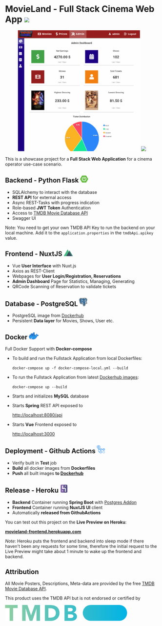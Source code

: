 # MovieLand - Full Stack Cinema Web App <img src="https://i.imgur.com/MHO0XoY.png" width="76"> 

<p align="center"><img src="/doc/admin.gif" width="400px" >   <img src="/doc/reservation.gif" width="400px"></p>

This is a showcase project for a **Full Stack Web Application** for a cinema operator use-case scenario.

## Backend - Python Flask <img src="./doc/spring.png" width="26">
* SQLAlchemy to interact with the database
* **REST API** for external access
* Async REST-Tasks with progress indication
* Role-based **JWT Token** Authentication
* Access to <a href="https://developers.themoviedb.org/3" target="_blank">TMDB Movie Database API</a>
* Swagger UI

Note: You need to get your own TMDB API Key to run the backend on your local machine.
Add it to the `application.properties` in the `tmdbApi.apikey` value.

## Frontend - NuxtJS <img src="./doc/nuxt.png" width="30">
* Vue **User Interface** with Nuxt.js
* Axios as REST-Client
* Webpages for **User Login/Registration, Reservations**
* **Admin Dashboard** Page for Statistics, Managing, Generating
* QRCode Scanning of Reservation to validate tickets


## Database - PostgreSQL <img src="./doc/postgresql.png" width="26">
* PostgreSQL image from <a href="https://hub.docker.com/_/postgres" target="_blank">Dockerhub</a>
* Persistent **Data layer** for Movies, Shows, User etc.

## Docker <img src="./doc/docker.png" width="32">
Full Docker Support with **Docker-compose**

* To build and run the Fullstack Application from local Dockerfiles:

    `docker-compose up -f docker-compose-local.yml --build`


* To run the Fullstack Application from latest <a href="https://hub.docker.com/u/philkes" target="_blank">Dockerhub images</a>:

  `docker-compose up --build`


* Starts and initializes **MySQL** database

* Starts **Spring** REST API exposed to

  <a href="http://localhost:8080/api" target="_blank">http://localhost:8080/api</a>

* Starts **Vue** Frontend exposed to

  <a href="http://localhost:3000" target="_blank">http://localhost:3000</a>

## Deployment - Github Actions <img src="./doc/githubactions.png" width="26">
* Verify built in **Test** job
* **Build** all docker images from **Dockerfiles**
* **Push** all built images **to <a href="https://hub.docker.com/u/philkes" target="_blank">Dockerhub</a>**

## Release - Heroku <img src="./doc/heroku.png" width="26">
* **Backend** Container running **Spring Boot** with [Postgres Addon](https://elements.heroku.com/addons/heroku-postgresql)
* **Frontend** Container running **NuxtJS UI** client
* Automatically **released from GithubActions**

You can test out this project on the **Live Preview on Heroku**:

**[movieland-frontend.herokuapp.com](https://movieland-frontend.herokuapp.com/)**

_Note_: Heroku puts the frontend and backend into sleep mode if there haven't been any requests for some time, therefore the initial request to the Live Preview might take about 1 minute to wake up the frontend and backend.


## Attribution
All Movie Posters, Descriptions, Meta-data are provided by the free <a href="https://developers.themoviedb.org/3" target="_blank">TMDB Movie Database API</a>.

This product uses the TMDB API but is not endorsed or certified by

<img src="/doc/tmdb.svg" width="400px">